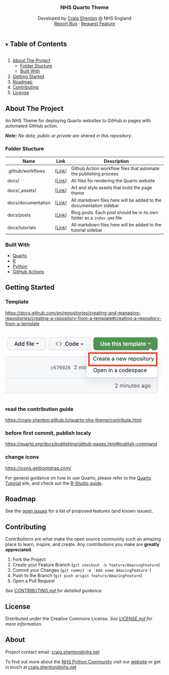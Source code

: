 <!-- PROJECT LOGO -->
<br />
<p align="center">

  <h3 align="center">NHS Quarto Theme</h3>

  <p align="center">
    Developed by <a href="https://github.com/craig-shenton">Craig Shenton</a> @ NHS England
    <br />
    <!--<a href="/"><strong>Explore the docs »</strong></a>
    <br />
    <br />-->
    <a href="/issues">Report Bug</a>
    ·
    <a href="/issues">Request Feature</a>
  </p>
</p>

<!-- TABLE OF CONTENTS -->
<details open="open">
  <summary><h2 style="display: inline-block">Table of Contents</h2></summary>
  <ol>
    <li>
      <a href="#about-the-project">About The Project</a>
      <ul>
        <li><a href="#folder-stucture">Folder Stucture</a></li>
        <li><a href="#built-with">Built With</a></li>
      </ul>
    </li>
    <li>
      <a href="#getting-started">Getting Started</a>
    <li><a href="#roadmap">Roadmap</a></li>
    <li><a href="#contributing">Contributing</a></li>
    <li><a href="#license">License</a></li>
    <!-- <li><a href="#acknowledgements">Acknowledgements</a></li> -->
  </ol>
</details>

<!-- ABOUT THE PROJECT -->

## About The Project

An NHS Theme for deploying Quarto websites to GitHub.io pages with automated GitHub action.

_**Note:** No data, public or private are shared in this repository._

### Folder Stucture

| Name | Link | Description |
| ---- | ---- | ----------- |
| .github/workflows | [[Link](/.github/workflows)]  | Github Action workflow files that automate the publishing process |
| docs/ | [[Link](docs/)]  | All files for rendering the Quarto website |
| docs/_assets/ | [[Link](docs/assets)]  | Art and style assets that build the page theme |
| docs/documentation | [[Link](docs/)]  | All markdown files here will be added to the documentation sidebar  |
| docs/posts | [[Link](docs/)]  | Blog posts. Each post should be in its own folder as a `index.qmd` file |
| docs/tutorials | [[Link](docs/)]  | All markdown files here will be added to the tutorial sidebar |

### Built With

- [Quarto](https://quarto.org/)
- [R](https://www.r-project.org/)
- [Python](https://www.python.org/)
- [GitHub Actions](https://github.com/features/actions)

<!-- GETTING STARTED -->

## Getting Started

### Template

https://docs.github.com/en/repositories/creating-and-managing-repositories/creating-a-repository-from-a-template#creating-a-repository-from-a-template


[![docs/_assets/img/use-this-template-button.png](docs/_assets/img/use-this-template-button.png)](https://docs.github.com/en/repositories/creating-and-managing-repositories/creating-a-repository-from-a-template)

### read the contribution guide

https://craig-shenton.github.io/quarto-nhs-theme/contribute.html

### before first commit, publish localy
https://quarto.org/docs/publishing/github-pages.html#publish-command

### change icons
https://icons.getbootstrap.com/

For general guidance on how to use Quarto, please refer to the [Quarto Tutorial](https://openscapes.github.io/quarto-website-tutorial/) site, and check out the [R-Studio guide](https://openscapes.github.io/quarto-website-tutorial/quarto-workflows/rstudio.html).

<!-- ROADMAP -->

## Roadmap

See the [open issues](/issues) for a list of proposed features (and known issues).

<!-- CONTRIBUTING-->

## Contributing

Contributions are what make the open source community such an amazing place to learn, inspire, and create. Any contributions you make are **greatly appreciated**.

1. Fork the Project
2. Create your Feature Branch (`git checkout -b feature/AmazingFeature`)
3. Commit your Changes (`git commit -m 'Add some AmazingFeature'`)
4. Push to the Branch (`git push origin feature/AmazingFeature`)
5. Open a Pull Request

_See [CONTRIBUTING.md](/blob/main/CONTRIBUTING.md) for detailed guidance._

<!-- LICENSE -->

## License

Distributed under the Creative Commons License. _See [LICENSE.md](/LICENSE) for more information._

<!-- CONTACT -->

## About

Project contact email: [craig.shenton@nhs.net](mailto:craig.shenton@nhs.net)

To find out more about the [NHS Python Community](https://nhs-pycom.net/) visit our [website](https://nhs-pycom.net/) or get in touch at [craig.shenton@nhs.net](mailto:craig.shenton@nhs.net)
